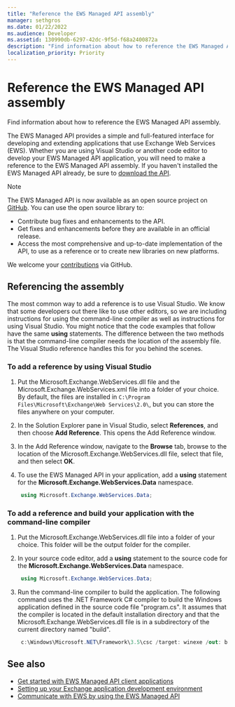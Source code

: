 ```yaml
---
title: "Reference the EWS Managed API assembly"
manager: sethgros
ms.date: 01/22/2022
ms.audience: Developer
ms.assetid: 130990db-6297-42dc-9f5d-f68a2400872a
description: "Find information about how to reference the EWS Managed API assembly."
localization_priority: Priority
---
```


# Reference the EWS Managed API assembly

Find information about how to reference the EWS Managed API assembly.
  
The EWS Managed API provides a simple and full-featured interface for developing and extending applications that use Exchange Web Services (EWS). Whether you are using Visual Studio or another code editor to develop your EWS Managed API application, you will need to make a reference to the EWS Managed API assembly. If you haven't installed the EWS Managed API already, be sure to [download the API](https://aka.ms/ews-managed-api-readme).
  
> [!NOTE]
> The EWS Managed API is now available as an open source project on [GitHub](https://github.com/officedev/ews-managed-api). You can use the open source library to:
>
> - Contribute bug fixes and enhancements to the API.
> - Get fixes and enhancements before they are available in an official release.
> - Access the most comprehensive and up-to-date implementation of the API, to use as a reference or to create new libraries on new platforms.
>
> We welcome your [contributions](https://github.com/OfficeDev/ews-managed-api/blob/main/CONTRIBUTING.md) via GitHub.
  
## Referencing the assembly

The most common way to add a reference is to use Visual Studio. We know that some developers out there like to use other editors, so we are including instructions for using the command-line compiler as well as instructions for using Visual Studio. You might notice that the code examples that follow have the same **using** statements. The difference between the two methods is that the command-line compiler needs the location of the assembly file. The Visual Studio reference handles this for you behind the scenes.
  
### To add a reference by using Visual Studio

1. Put the Microsoft.Exchange.WebServices.dll file and the Microsoft.Exchange.WebServices.xml file into a folder of your choice. By default, the files are installed in `C:\Program Files\Microsoft\Exchange\Web Services\2.0\`, but you can store the files anywhere on your computer.
2. In the Solution Explorer pane in Visual Studio, select **References**, and then choose **Add Reference**. This opens the Add Reference window.
3. In the Add Reference window, navigate to the **Browse** tab, browse to the location of the Microsoft.Exchange.WebServices.dll file, select that file, and then select **OK**.
4. To use the EWS Managed API in your application, add a **using** statement for the **Microsoft.Exchange.WebServices.Data** namespace.

   ```cs
    using Microsoft.Exchange.WebServices.Data;
   ```

### To add a reference and build your application with the command-line compiler

1. Put the Microsoft.Exchange.WebServices.dll file into a folder of your choice. This folder will be the output folder for the compiler.
2. In your source code editor, add a **using** statement to the source code for the **Microsoft.Exchange.WebServices.Data** namespace.

   ```cs
    using Microsoft.Exchange.WebServices.Data;
   ```

3. Run the command-line compiler to build the application. The following command uses the .NET Framework C# compiler to build the Windows application defined in the source code file "program.cs". It assumes that the compiler is located in the default installation directory and that the Microsoft.Exchange.WebServices.dll file is in a subdirectory of the current directory named "build".

   ```cs
    c:\Windows\Microsoft.NET\Framework\3.5\csc /target: winexe /out: build\testApplication /reference: build\Microsoft.Exchange.WebServices.dll program.cs
   ```

## See also

- [Get started with EWS Managed API client applications](get-started-with-ews-managed-api-client-applications.md)
- [Setting up your Exchange application development environment](setting-up-your-exchange-application-development-environment.md)
- [Communicate with EWS by using the EWS Managed API](how-to-communicate-with-ews-by-using-the-ews-managed-api.md)
